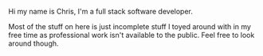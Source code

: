Hi my name is Chris, I'm a full stack software developer.

Most of the stuff on here is just incomplete stuff I toyed around with in my free time as professional work isn't available to the public. Feel free to look around though.
